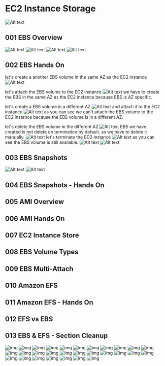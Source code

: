 # EC2 Instance Storage
![Alt text](image.png)
## 001 EBS Overview
![Alt text](image-1.png)
![Alt text](image-2.png)
![Alt text](image-3.png)
![Alt text](image-4.png)
## 002 EBS Hands On
let's create a another EBS volume in the same AZ as the EC2 instance
![Alt text](image-5.png)

let's attach the EBS volume to the EC2 instance
![Alt text](image-6.png)
we have to create the EBS in the same AZ as the EC2 instance because EBS is AZ specific.

let's create a EBS volume in a different AZ
![Alt text](image-7.png)
and attach it to the EC2 instance
![Alt text](image-8.png)
as you can see we can't attach the EBS volume to the EC2 instance because the EBS volume is in a different AZ.

let's delete the EBS volume in the different AZ
![Alt text](image-9.png)
EBS we have created is not delete on termination by default. so we have to delete it manually.
![Alt text](image-10.png)
let's terminate the EC2 instance
![Alt text](image-11.png)
as you can see the EBS volume is still available.
![Alt text](image-12.png)
![Alt text](image-13.png)
## 003 EBS Snapshots
![Alt text](image-14.png)
![Alt text](image-15.png)
## 004 EBS Snapshots - Hands On

## 005 AMI Overview

## 006 AMI Hands On

## 007 EC2 Instance Store

## 008 EBS Volume Types

## 009 EBS Multi-Attach

## 010 Amazon EFS

## 011 Amazon EFS - Hands On

## 012 EFS vs EBS

## 013 EBS & EFS - Section Cleanup

<!-- -----------------------------------  ----------- -->

![img](./../images/71.png)
![img](./../images/72.png)
![img](./../images/73.png)
![img](./../images/74.png)
![img](./../images/75.png)
![img](./../images/76.png)
![img](./../images/77.png)
![img](./../images/78.png)
![img](./../images/79.png)
![img](./../images/80.png)
![img](./../images/81.png)
![img](./../images/82.png)
![img](./../images/83.png)
![img](./../images/84.png)
![img](./../images/85.png)
![img](./../images/86.png)
![img](./../images/87.png)
![img](./../images/88.png)
![img](./../images/89.png)
![img](./../images/90.png)
![img](./../images/91.png)
![img](./../images/92.png)
![img](./../images/93.png)
![img](./../images/94.png)
![img](./../images/95.png)
![img](./../images/96.png)
![img](./../images/97.png)
![img](./../images/98.png)
![img](./../images/99.png)
